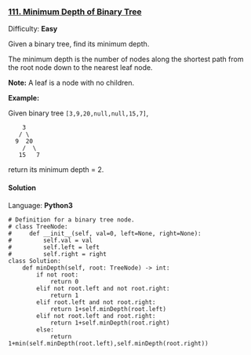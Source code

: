 ### [111\. Minimum Depth of Binary Tree](https://leetcode.com/problems/minimum-depth-of-binary-tree/)

Difficulty: **Easy**


Given a binary tree, find its minimum depth.

The minimum depth is the number of nodes along the shortest path from the root node down to the nearest leaf node.

**Note:** A leaf is a node with no children.

**Example:**

Given binary tree `[3,9,20,null,null,15,7]`,

```
    3
   / \
  9  20
    /  \
   15   7
```

return its minimum depth = 2.


#### Solution

Language: **Python3**

```python3
# Definition for a binary tree node.
# class TreeNode:
#     def __init__(self, val=0, left=None, right=None):
#         self.val = val
#         self.left = left
#         self.right = right
class Solution:
    def minDepth(self, root: TreeNode) -> int:
        if not root:
            return 0
        elif not root.left and not root.right:
            return 1
        elif root.left and not root.right:
            return 1+self.minDepth(root.left)
        elif not root.left and root.right:
            return 1+self.minDepth(root.right)
        else:
            return 1+min(self.minDepth(root.left),self.minDepth(root.right))
        
```